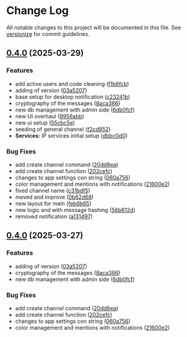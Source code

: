 # Change Log

All notable changes to this project will be documented in this file. See [versionize](https://github.com/versionize/versionize) for commit guidelines.

<a name="0.4.0"></a>
## [0.4.0](https://www.github.com/CMH7/XDCMHUB/releases/tag/v0.4.0) (2025-03-29)

### Features

* add active users and code cleaning ([f1b6fcb](https://www.github.com/CMH7/XDCMHUB/commit/f1b6fcbb775b47ac8656791fbe50e943bcabed1e))
* adding of version ([03a5207](https://www.github.com/CMH7/XDCMHUB/commit/03a52071fafdea634a0e2fe1d74e113c29c1df78))
* base setup for desktop notification ([c23241b](https://www.github.com/CMH7/XDCMHUB/commit/c23241b90c7a75d0381a8e352ebc889682ea5c62))
* cryptography of the messages ([8aca386](https://www.github.com/CMH7/XDCMHUB/commit/8aca3861fbe722ba78d6267c086ff2c7b4b1c671))
* new db management with admin side ([6db0fcf](https://www.github.com/CMH7/XDCMHUB/commit/6db0fcfd3819205778063ce5f4fcb9ab5b5b01c8))
* new UI overhaul ([9956abb](https://www.github.com/CMH7/XDCMHUB/commit/9956abb422c6f4a9718255afdcbc74d5f0ad8655))
* new ui setup ([55cbc5e](https://www.github.com/CMH7/XDCMHUB/commit/55cbc5eb34af9fd7e0ee1449631d855111764248))
* seeding of general channel ([f2cd852](https://www.github.com/CMH7/XDCMHUB/commit/f2cd8528994453ad9643bbb930f8e0fbbefddda7))
* **Services:** IP services initial setup ([dbbc0d0](https://www.github.com/CMH7/XDCMHUB/commit/dbbc0d0cb7eecd2055e4a90423abf1251b18f48a))

### Bug Fixes

* add create channel command ([20dd8ea](https://www.github.com/CMH7/XDCMHUB/commit/20dd8ead8c8d83252837ac8c08867a421f0b0d6b))
* add create channel function ([202cefc](https://www.github.com/CMH7/XDCMHUB/commit/202cefcafddb78726cebdbfec3a3d1470bb0e1c0))
* changes to app settings con string ([060a756](https://www.github.com/CMH7/XDCMHUB/commit/060a7562df33547b20fe877feb4ccd5c8e1d08e4))
* color management and mentions with notifications ([21600e2](https://www.github.com/CMH7/XDCMHUB/commit/21600e2208840833c91459618c23e4017de37177))
* fixed channel name ([c31bdf5](https://www.github.com/CMH7/XDCMHUB/commit/c31bdf54fdfadb7f940b81f84c410b9a133ad57f))
* moved and improve ([0b62d68](https://www.github.com/CMH7/XDCMHUB/commit/0b62d6847848716a0acaec44d4f339ad1ec5444d))
* new layout for main ([feb6b65](https://www.github.com/CMH7/XDCMHUB/commit/feb6b65df02277b2a34b19386152027b3707d2d6))
* new logic and with message hashing ([56b812d](https://www.github.com/CMH7/XDCMHUB/commit/56b812d455d6554482a41839ae54adf93f37634b))
* removed notification ([a131497](https://www.github.com/CMH7/XDCMHUB/commit/a13149709cd04c8338463709eaf02af3778819cc))

<a name="0.4.0"></a>
## [0.4.0](https://www.github.com/CMH7/XDCMHUB/releases/tag/v0.4.0) (2025-03-27)

### Features

* adding of version ([03a5207](https://www.github.com/CMH7/XDCMHUB/commit/03a52071fafdea634a0e2fe1d74e113c29c1df78))
* cryptography of the messages ([8aca386](https://www.github.com/CMH7/XDCMHUB/commit/8aca3861fbe722ba78d6267c086ff2c7b4b1c671))
* new db management with admin side ([6db0fcf](https://www.github.com/CMH7/XDCMHUB/commit/6db0fcfd3819205778063ce5f4fcb9ab5b5b01c8))

### Bug Fixes

* add create channel command ([20dd8ea](https://www.github.com/CMH7/XDCMHUB/commit/20dd8ead8c8d83252837ac8c08867a421f0b0d6b))
* add create channel function ([202cefc](https://www.github.com/CMH7/XDCMHUB/commit/202cefcafddb78726cebdbfec3a3d1470bb0e1c0))
* changes to app settings con string ([060a756](https://www.github.com/CMH7/XDCMHUB/commit/060a7562df33547b20fe877feb4ccd5c8e1d08e4))
* color management and mentions with notifications ([21600e2](https://www.github.com/CMH7/XDCMHUB/commit/21600e2208840833c91459618c23e4017de37177))

